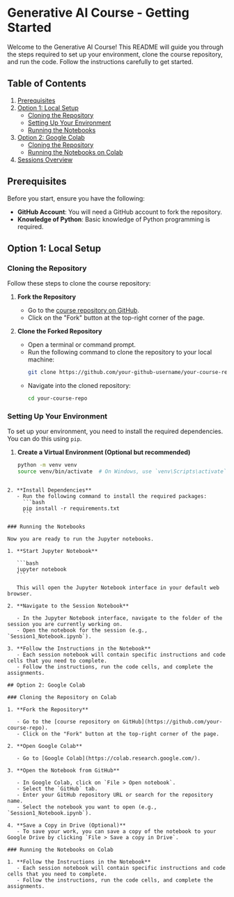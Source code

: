 # Generative AI Course - Getting Started

Welcome to the Generative AI Course! This README will guide you through the steps required to set up your environment, clone the course repository, and run the code. Follow the instructions carefully to get started.

## Table of Contents

1. [Prerequisites](#prerequisites)
2. [Option 1: Local Setup](#option-1-local-setup)
   - [Cloning the Repository](#cloning-the-repository)
   - [Setting Up Your Environment](#setting-up-your-environment)
   - [Running the Notebooks](#running-the-notebooks)
3. [Option 2: Google Colab](#option-2-google-colab)
   - [Cloning the Repository](#cloning-the-repository-on-colab)
   - [Running the Notebooks on Colab](#running-the-notebooks-on-colab)
4. [Sessions Overview](#sessions-overview)

## Prerequisites

Before you start, ensure you have the following:

- **GitHub Account**: You will need a GitHub account to fork the repository.
- **Knowledge of Python**: Basic knowledge of Python programming is required.

## Option 1: Local Setup

### Cloning the Repository

Follow these steps to clone the course repository:

1. **Fork the Repository**

   - Go to the [course repository on GitHub](https://github.com/your-course-repo).
   - Click on the "Fork" button at the top-right corner of the page.

2. **Clone the Forked Repository**
   - Open a terminal or command prompt.
   - Run the following command to clone the repository to your local machine:
     ```bash
     git clone https://github.com/your-github-username/your-course-repo.git
     ```
   - Navigate into the cloned repository:
     ```bash
     cd your-course-repo
     ```

### Setting Up Your Environment

To set up your environment, you need to install the required dependencies. You can do this using `pip`.

1. **Create a Virtual Environment (Optional but recommended)**
   ```bash
   python -m venv venv
   source venv/bin/activate  # On Windows, use `venv\Scripts\activate`
   ```

````

2. **Install Dependencies**
   - Run the following command to install the required packages:
     ```bash
     pip install -r requirements.txt
     ```

### Running the Notebooks

Now you are ready to run the Jupyter notebooks.

1. **Start Jupyter Notebook**

   ```bash
   jupyter notebook
   ```

   This will open the Jupyter Notebook interface in your default web browser.

2. **Navigate to the Session Notebook**

   - In the Jupyter Notebook interface, navigate to the folder of the session you are currently working on.
   - Open the notebook for the session (e.g., `Session1_Notebook.ipynb`).

3. **Follow the Instructions in the Notebook**
   - Each session notebook will contain specific instructions and code cells that you need to complete.
   - Follow the instructions, run the code cells, and complete the assignments.

## Option 2: Google Colab

### Cloning the Repository on Colab

1. **Fork the Repository**

   - Go to the [course repository on GitHub](https://github.com/your-course-repo).
   - Click on the "Fork" button at the top-right corner of the page.

2. **Open Google Colab**

   - Go to [Google Colab](https://colab.research.google.com/).

3. **Open the Notebook from GitHub**

   - In Google Colab, click on `File > Open notebook`.
   - Select the `GitHub` tab.
   - Enter your GitHub repository URL or search for the repository name.
   - Select the notebook you want to open (e.g., `Session1_Notebook.ipynb`).

4. **Save a Copy in Drive (Optional)**
   - To save your work, you can save a copy of the notebook to your Google Drive by clicking `File > Save a copy in Drive`.

### Running the Notebooks on Colab

1. **Follow the Instructions in the Notebook**
   - Each session notebook will contain specific instructions and code cells that you need to complete.
   - Follow the instructions, run the code cells, and complete the assignments.
````
